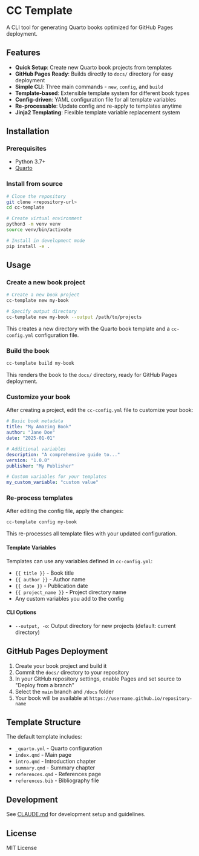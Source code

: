 # CC Template

A CLI tool for generating Quarto books optimized for GitHub Pages deployment.

## Features

- **Quick Setup**: Create new Quarto book projects from templates
- **GitHub Pages Ready**: Builds directly to `docs/` directory for easy deployment
- **Simple CLI**: Three main commands - `new`, `config`, and `build`
- **Template-based**: Extensible template system for different book types
- **Config-driven**: YAML configuration file for all template variables
- **Re-processable**: Update config and re-apply to templates anytime
- **Jinja2 Templating**: Flexible template variable replacement system

## Installation

### Prerequisites

- Python 3.7+
- [Quarto](https://quarto.org/docs/get-started/)

### Install from source

```bash
# Clone the repository
git clone <repository-url>
cd cc-template

# Create virtual environment
python3 -m venv venv
source venv/bin/activate

# Install in development mode
pip install -e .
```

## Usage

### Create a new book project

```bash
# Create a new book project
cc-template new my-book

# Specify output directory
cc-template new my-book --output /path/to/projects
```

This creates a new directory with the Quarto book template and a `cc-config.yml` configuration file.

### Build the book

```bash
cc-template build my-book
```

This renders the book to the `docs/` directory, ready for GitHub Pages deployment.

### Customize your book

After creating a project, edit the `cc-config.yml` file to customize your book:

```yaml
# Basic book metadata
title: "My Amazing Book"
author: "Jane Doe"
date: "2025-01-01"

# Additional variables
description: "A comprehensive guide to..."
version: "1.0.0"
publisher: "My Publisher"

# Custom variables for your templates
my_custom_variable: "custom value"
```

### Re-process templates

After editing the config file, apply the changes:

```bash
cc-template config my-book
```

This re-processes all template files with your updated configuration.

#### Template Variables

Templates can use any variables defined in `cc-config.yml`:

- `{{ title }}` - Book title
- `{{ author }}` - Author name  
- `{{ date }}` - Publication date
- `{{ project_name }}` - Project directory name
- Any custom variables you add to the config

#### CLI Options

- `--output, -o`: Output directory for new projects (default: current directory)

## GitHub Pages Deployment

1. Create your book project and build it
2. Commit the `docs/` directory to your repository
3. In your GitHub repository settings, enable Pages and set source to "Deploy from a branch"
4. Select the `main` branch and `/docs` folder
5. Your book will be available at `https://username.github.io/repository-name`

## Template Structure

The default template includes:

- `_quarto.yml` - Quarto configuration
- `index.qmd` - Main page
- `intro.qmd` - Introduction chapter
- `summary.qmd` - Summary chapter
- `references.qmd` - References page
- `references.bib` - Bibliography file

## Development

See [CLAUDE.md](CLAUDE.md) for development setup and guidelines.

## License

MIT License